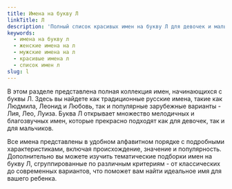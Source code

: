 ```yaml
---
title: Имена на букву Л
linkTitle: Л
description: 'Полный список красивых имен на букву Л для девочек и мальчиков. Выберите идеальное имя из нашей коллекции имен, начинающихся с буквы Л.'
keywords:
  - имена на букву л
  - женские имена на л
  - мужские имена на л
  - красивые имена л
  - список имен л
slug: l
---
```


В этом разделе представлена полная коллекция имен, начинающихся с буквы Л. Здесь вы найдете как традиционные русские имена, такие как Людмила, Леонид и Любовь, так и популярные зарубежные варианты - Лия, Лео, Луиза. Буква Л открывает множество мелодичных и благозвучных имен, которые прекрасно подходят как для девочек, так и для мальчиков.

Все имена представлены в удобном алфавитном порядке с подробными характеристиками, включая происхождение, значение и популярность. Дополнительно вы можете изучить тематические подборки имен на букву Л, сгруппированные по различным критериям - от классических до современных вариантов, что поможет вам найти идеальное имя для вашего ребенка.
